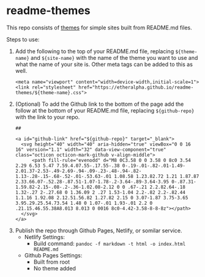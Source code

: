 # readme-themes

This repo consists of [themes](https://github.com/etheralpha/readme-themes/) for simple sites built from README.md files.

Steps to use:

1. Add the following to the top of your README.md file, replacing `${theme-name}` and `${site-name}` with the name of the theme you want to use and what the name of your site is. Other meta tags can be added to this as well.
    ```
    <meta name="viewport" content="width=device-width,initial-scale=1">
    <link rel="stylesheet" href="https://etheralpha.github.io/readme-themes/${theme-name}.css">
    ```
1. (Optional) To add the Github link to the bottom of the page add the follow at the bottom of your README.md file, replacing `${github-repo}` with the link to your repo.
    ```
    ##

    <a id="github-link" href="${github-repo}" target="_blank">
      <svg height="40" width="40" aria-hidden="true" viewBox="0 0 16 16" version="1.1" width="32" data-view-component="true" class="octicon octicon-mark-github v-align-middle">
          <path fill-rule="evenodd" d="M8 0C3.58 0 0 3.58 0 8c0 3.54 2.29 6.53 5.47 7.59.4.07.55-.17.55-.38 0-.19-.01-.82-.01-1.49-2.01.37-2.53-.49-2.69-.94-.09-.23-.48-.94-.82-1.13-.28-.15-.68-.52-.01-.53.63-.01 1.08.58 1.23.82.72 1.21 1.87.87 2.33.66.07-.52.28-.87.51-1.07-1.78-.2-3.64-.89-3.64-3.95 0-.87.31-1.59.82-2.15-.08-.2-.36-1.02.08-2.12 0 0 .67-.21 2.2.82.64-.18 1.32-.27 2-.27.68 0 1.36.09 2 .27 1.53-1.04 2.2-.82 2.2-.82.44 1.1.16 1.92.08 2.12.51.56.82 1.27.82 2.15 0 3.07-1.87 3.75-3.65 3.95.29.25.54.73.54 1.48 0 1.07-.01 1.93-.01 2.2 0 .21.15.46.55.38A8.013 8.013 0 0016 8c0-4.42-3.58-8-8-8z"></path>
      </svg>
    </a>
    ```
1. Publish the repo through Github Pages, Netlify, or somilar service.
    - Netlify Settings:
      - Build command: `pandoc -f markdown -t html -o index.html README.md`
    - Github Pages Settings: 
      - Built from root
      - No theme added
